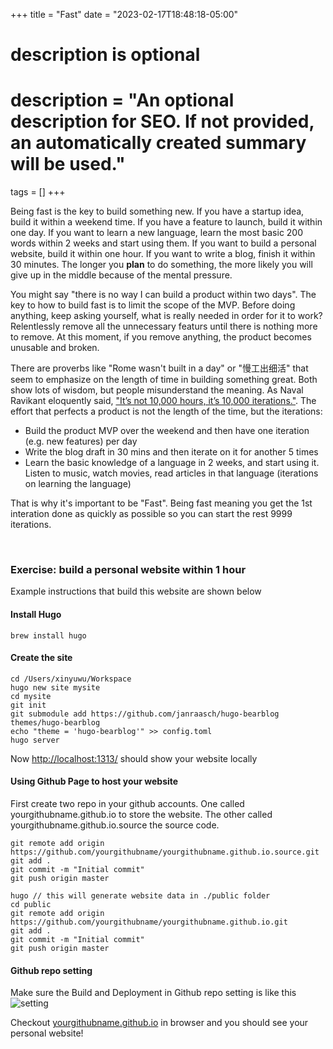 +++
title = "Fast"
date = "2023-02-17T18:48:18-05:00"

#
# description is optional
#
# description = "An optional description for SEO. If not provided, an automatically created summary will be used."

tags = []
+++

Being fast is the key to build something new. If you have a startup idea, build it within a weekend time. If you have a feature to launch, build it within one day. If you want to learn a new language, learn the most basic 200 words within 2 weeks and start using them. If you want to build a personal website, build it within one hour. If you want to write a blog, finish it within 30 minutes. The longer you **plan** to do something, the more likely you will give up in the middle because of the mental pressure.

You might say "there is no way I can build a product within two days". The key to how to build fast is to limit the scope of the MVP. Before doing anything, keep asking yourself, what is really needed in order for it to work? Relentlessly remove all the unnecessary featurs until there is nothing more to remove. At this moment, if you remove anything, the product becomes unusable and broken.

There are proverbs like "Rome wasn't built in a day" or "慢工出细活" that seem to emphasize on the length of time in building something great. Both show lots of wisdom, but people misunderstand the meaning. As Naval Ravikant eloquently said, ["It’s not 10,000 hours, it’s 10,000 iterations."](https://twitter.com/naval/status/1594923336043069441?lang=en). The effort that perfects a product is not the length of the time, but the iterations: 
- Build the product MVP over the weekend and then have one iteration (e.g. new features) per day
- Write the blog draft in 30 mins and then iterate on it for another 5 times 
- Learn the basic knowledge of a language in 2 weeks, and start using it. Listen to music, watch movies, read articles in that language (iterations on learning the language)

That is why it's important to be "Fast". Being fast meaning you get the 1st interation done as quickly as possible so you can start the rest 9999 iterations.

&nbsp;

### Exercise: build a personal website within 1 hour
Example instructions that build this website are shown below

#### Install Hugo
```
brew install hugo
```

#### Create the site
```
cd /Users/xinyuwu/Workspace
hugo new site mysite
cd mysite
git init
git submodule add https://github.com/janraasch/hugo-bearblog themes/hugo-bearblog
echo "theme = 'hugo-bearblog'" >> config.toml
hugo server
```
Now [http://localhost:1313/](http://localhost:1313) should show your website locally

#### Using Github Page to host your website
First create two repo in your github accounts. One called yourgithubname.github.io to store the website. The other called yourgithubname.github.io.source the source code.
```
git remote add origin https://github.com/yourgithubname/yourgithubname.github.io.source.git
git add .
git commit -m "Initial commit"
git push origin master

hugo // this will generate website data in ./public folder
cd public
git remote add origin https://github.com/yourgithubname/yourgithubname.github.io.git
git add .
git commit -m "Initial commit"
git push origin master
```

#### Github repo setting 
Make sure the Build and Deployment in Github repo setting is like this
![setting](/images/20230217-fast/github-build-and-deployment-setting.png)

Checkout [yourgithubname.github.io](yourgithubname.github.io) in browser and you should see your personal website!